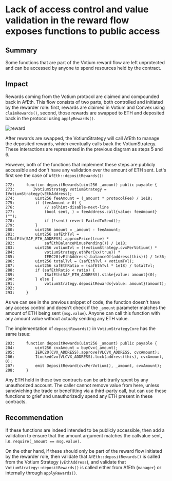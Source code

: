 # Lack of access control and value validation in the reward flow exposes functions to public access

## Summary

Some functions that are part of the Votium reward flow are left unprotected and can be accessed by anyone to spend resources held by the contract.

## Impact

Rewards coming from the Votium protocol are claimed and compounded back in AfEth. This flow consists of two parts, both controlled and initiated by the rewarder role: first, rewards are claimed in Votium and Convex using `claimRewards()`, second, those rewards are swapped to ETH and deposited back in the protocol using `applyRewards()`.

![reward](https://i.ibb.co/QXrnpHP/reward.png)

After rewards are swapped, the VotiumStrategy will call AfEth to manage the deposited rewards, which eventually calls back the VotiumStrategy. These interactions are represented in the previous diagram as steps 5 and 6.

However, both of the functions that implement these steps are publicly accessible and don't have any validation over the amount of ETH sent. Let's first see the case of `AfEth::depositRewards()`:

```solidity
272:     function depositRewards(uint256 _amount) public payable {
273:        IVotiumStrategy votiumStrategy = IVotiumStrategy(vEthAddress);
274:         uint256 feeAmount = (_amount * protocolFee) / 1e18;
275:         if (feeAmount > 0) {
276:             // solhint-disable-next-line
277:             (bool sent, ) = feeAddress.call{value: feeAmount}("");
278:             if (!sent) revert FailedToSend();
279:         }
280:         uint256 amount = _amount - feeAmount;
281:         uint256 safEthTvl = (ISafEth(SAF_ETH_ADDRESS).approxPrice(true) *
282:             safEthBalanceMinusPending()) / 1e18;
283:         uint256 votiumTvl = ((votiumStrategy.cvxPerVotium() *
284:             votiumStrategy.ethPerCvx(true)) *
285:             IERC20(vEthAddress).balanceOf(address(this))) / 1e36;
286:         uint256 totalTvl = (safEthTvl + votiumTvl);
287:         uint256 safEthRatio = (safEthTvl * 1e18) / totalTvl;
288:         if (safEthRatio < ratio) {
289:             ISafEth(SAF_ETH_ADDRESS).stake{value: amount}(0);
290:         } else {
291:             votiumStrategy.depositRewards{value: amount}(amount);
292:         }
293:     }
```

As we can see in the previous snippet of code, the function doesn't have any access control and doesn't check if the `_amount` parameter matches the amount of ETH being sent (`msg.value`). Anyone can call this function with any amount value without actually sending any ETH value.

The implementation of `depositRewards()` in `VotiumStrategyCore` has the same issue:

```solidity
203:     function depositRewards(uint256 _amount) public payable {
204:         uint256 cvxAmount = buyCvx(_amount);
205:         IERC20(CVX_ADDRESS).approve(VLCVX_ADDRESS, cvxAmount);
206:         ILockedCvx(VLCVX_ADDRESS).lock(address(this), cvxAmount, 0);
207:         emit DepositReward(cvxPerVotium(), _amount, cvxAmount);
208:     }
```

Any ETH held in these two contracts can be arbitrarily spent by any unauthorized account. The caller cannot remove value from here, unless sandwiching the trade or benefitting via a third-party call, but can use these functions to grief and unauthorizedly spend any ETH present in these contracts.

## Recommendation

If these functions are indeed intended to be publicly accessible, then add a validation to ensure that the amount argument matches the callvalue sent, i.e. `require(_amount == msg.value)`.

On the other hand, if these should only be part of the reward flow initiated by the rewarder role, then validate that `AfEth::depositRewards()` is called from the Votium Strategy (`vEthAddress`), and validate that `VotiumStrategy::depositRewards()` is called either from AfEth (`manager`) or internally through `applyRewards()`.
